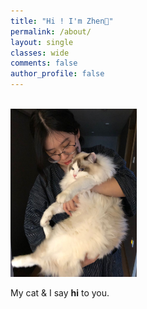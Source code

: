 ```yaml
---
title: "Hi ! I'm Zhen🔹"
permalink: /about/
layout: single
classes: wide
comments: false
author_profile: false
---
```

<br>
<img src="/assets/images/profile.JPG" width="40%" class="center">
<br>

My cat & I say **hi** to you.


